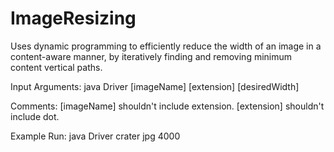 # ImageResizing
Uses dynamic programming to efficiently reduce the width of an image in a content-aware manner, by iteratively finding and removing minimum content vertical paths. 

Input Arguments:  java Driver [imageName] [extension] [desiredWidth]

Comments: [imageName] shouldn't include extension. [extension] shouldn't include dot. 

Example Run: java Driver crater jpg 4000
